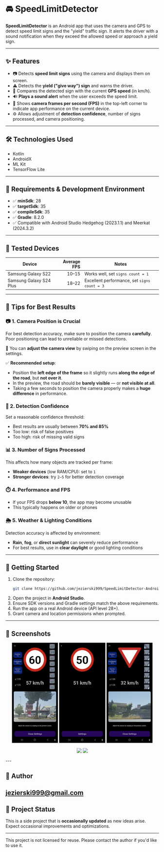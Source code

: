 # 🚘 SpeedLimitDetector

**SpeedLimitDetector** is an Android app that uses the camera and GPS to detect speed limit signs and the "yield" traffic sign. It alerts the driver with a sound notification when they exceed the allowed speed or approach a yield sign.

---

## ✨ Features

- 📷 Detects **speed limit signs** using the camera and displays them on screen.
- ⚠️ Detects the **yield ("give way") sign** and warns the driver.
- 🚗 Compares the detected sign with the current **GPS speed** (in km/h).
- 🔊 **Plays a sound alert** when the user exceeds the speed limit.
- 🎥 Shows **camera frames per second (FPS)** in the top-left corner to indicate app performance on the current device.
- ⚙️ Allows adjustment of **detection confidence**, number of signs processed, and camera positioning.

---

## 🛠️ Technologies Used

- Kotlin  
- AndroidX  
- ML Kit  
- TensorFlow Lite  

---

## 🧰 Requirements & Development Environment

- ✅ **minSdk**: 28  
- ✅ **targetSdk**: 35  
- ✅ **compileSdk**: 35  
- ✅ **Gradle**: 8.2.0  
- ✅ Compatible with Android Studio Hedgehog (2023.1.1) and Meerkat (2024.3.2)

---

## 📱 Tested Devices

| Device                  | Average FPS | Notes                                |
|-------------------------|------------:|--------------------------------------|
| Samsung Galaxy S22      |     10–15   | Works well, set `signs count = 1`    |
| Samsung Galaxy S24 Plus |     18–22   | Excellent performance, set `signs count = 3` |

---

## 📌 Tips for Best Results

### 📷 1. **Camera Position is Crucial**

For best detection accuracy, make sure to position the camera **carefully**. Poor positioning can lead to unreliable or missed detections.

🔧 You can **adjust the camera view** by swiping on the preview screen in the settings.

✅ **Recommended setup**:

* Position the **left edge of the frame** so it slightly runs **along the edge of the road**, but **not over it**.
* In the preview, the road should be **barely visible** — or **not visible at all**.
* Taking a few seconds to position the camera properly makes a **huge difference** in performance.

### 🎯 2. **Detection Confidence**

Set a reasonable confidence threshold:

* Best results are usually between **70% and 85%**
* Too low: risk of false positives
* Too high: risk of missing valid signs

### 📊 3. **Number of Signs Processed**

This affects how many objects are tracked per frame:

* **Weaker devices** (low RAM/CPU): set to `1`
* **Stronger devices**: try `2–5` for better detection coverage

### ⏱️ 4. **Performance and FPS**

* If your FPS drops **below 10**, the app may become unusable
* This typically happens on older or phones

### 🌦️ 5. **Weather & Lighting Conditions**

Detection accuracy is affected by environment:

* **Rain**, **fog**, or **direct sunlight** can severely reduce performance
* For best results, use in **clear daylight** or good lighting conditions

---

## 🚀 Getting Started

1. Clone the repository:
   ```bash
   git clone https://github.com/jezierski999/SpeedLimitDetector-Android-TensorFlow.git
   ```
2. Open the project in **Android Studio**.
3. Ensure SDK versions and Gradle settings match the above requirements.
4. Run the app on a real Android device (API level 28+).
5. Grant camera and location permissions when prompted.

---

## 📸 Screenshots

<p align="center">
  <img src="screenshots/60.png" width="30%">
  <img src="screenshots/50.png" width="30%">
  <img src="screenshots/yld.png" width="30%">
</p>

<p align="center">
  <img src="screenshots/yld.gif" width="30%">
  <img src="screenshots/60.gif" width="30%">
</p>
---

## 👤 Author

jezierski999@gmail.com
---

## 🧪 Project Status

This is a side project that is **occasionally updated** as new ideas arise. Expect occasional improvements and optimizations.

---
This project is not licensed for reuse. Please contact the author if you'd like to use it.

